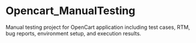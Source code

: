 # Opencart_ManualTesting
Manual testing project for OpenCart application including test cases, RTM, bug reports, environment setup, and execution results.
